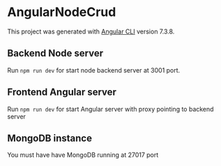 # AngularNodeCrud

This project was generated with [Angular CLI](https://github.com/angular/angular-cli) version 7.3.8.

## Backend Node server

Run `npm run dev` for start node backend server at 3001 port.

## Frontend Angular server

Run `npm run dev` for start Angular server with proxy pointing to backend server

## MongoDB instance

You must have have MongoDB running at 27017 port
